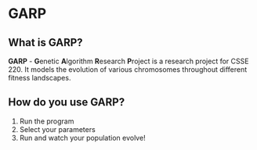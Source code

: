 # GARP
## What is GARP?
**GARP** - **G**enetic **A**lgorithm **R**esearch **P**roject is a research project for CSSE 220. It models the evolution of various chromosomes throughout different fitness landscapes.

## How do you use GARP?
1. Run the program
2. Select your parameters
3. Run and watch your population evolve!